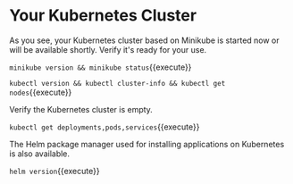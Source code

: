# Your Kubernetes Cluster #

As you see, your Kubernetes cluster based on Minikube is started now or will be available shortly. Verify it's ready for your use.

`minikube version && minikube status`{{execute}}

`kubectl version && kubectl cluster-info && kubectl get nodes`{{execute}}

Verify the Kubernetes cluster is empty.  

`kubectl get deployments,pods,services`{{execute}}

The Helm package manager used for installing applications on Kubernetes is also available.

`helm version`{{execute}}
